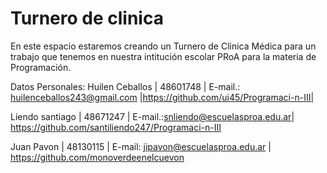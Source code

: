 # Turnero de clinica
En este espacio estaremos creando un Turnero de Clinica Médica para un trabajo que tenemos en nuestra intitución escolar PRoA para la materia de Programación.

Datos Personales: Huilen Ceballos | 48601748 |
E-mail.: huilenceballos243@gmail.com |https://github.com/ui45/Programaci-n-III|

Liendo santiago | 48671247 |
E-mail.:snliendo@escuelasproa.edu.ar|
https://github.com/santiliendo247/Programaci-n-III

Juan Pavon | 48130115 |
E-mail: jipavon@escuelasproa.edu.ar |
https://github.com/monoverdeenelcuevon
